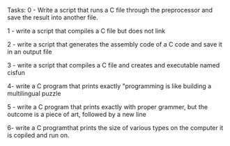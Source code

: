 Tasks:
0 - Write a script that runs a C file through the preprocessor and save the result into another file.

1 - write a script that compiles a C file but does not link

2 - write a script that generates the assembly code of a C code and save it in an output file

3 - write a script that compiles a C file and creates and executable named cisfun

4-  write a C program that prints exactly "programming is like building a multilingual puzzle

5 - write a C program that prints exactly with proper grammer, but the outcome is a piece of art, followed by a new line

6- write a C programthat prints the size of various types on the computer it is copiled and run on.
